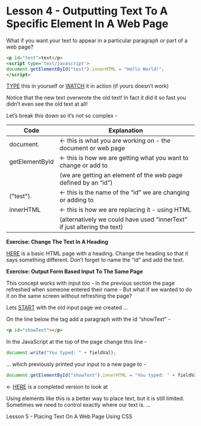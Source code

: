 Lesson 4 - Outputting Text To A Specific Element In A Web Page
===============================================================

What if you want your text to appear in a particular paragraph or part of a web page?
```html
<p id="test">text</p>
<script type='text/javascript'>
document.getElementById("test").innerHTML = "Hello World!";
</script>
```
[TYPE](http://jsbin.com/rimewivero/1/edit?html,output) this in yourself or [WATCH](http://jsbin.com/qebuqiconi/1/edit?html,output) it in action (if yours doesn’t work)

Notice that the new text overwrote the old text!  In fact it did it so fast you didn’t even see the old text at all!

Let’s break this down so it’s not so complex -

Code			|	Explanation
----------------|---------------------------------------------------------------------------
document. 		|	← this is what you are working on - the document or web page
getElementById	|	← this is how we are getting what you want to change or add to
			    |	 (we are getting an element of the web page defined by an “id”)
("test"). 		|	← this is the name of the “id” we are changing or adding to
innerHTML 		|	← this is how we are replacing it - using HTML
			    |	(alternatively we could have used “innerText” if just altering the text)

**Exercise: Change The Text In A Heading**

[HERE](http://jsbin.com/naqanijeke/1/edit?html,output) is a basic HTML page with a heading.  Change the heading so that it says something different.  Don’t forget to name the “id” and add the text.

**Exercise: Output Form Based Input To The Same Page**

This concept works with input too - In the previous section the page refreshed when someone entered their name - But what if we wanted to do it on the same screen without refreshing the page?

Lets [START](http://jsbin.com/wutehucoba/1/edit?html,output) with the old input page we created …

On the line below the </form> tag add a paragraph with the id “showText” -
```html
<p id="showText"></p> 
```
In the JavaScript at the top of the page change this line -
```javascript
document.write("You typed: " + fieldVal);
```
… which previously printed your input to a new page to -
```javascript
document.getElementById("showText").innerHTML = "You typed: " + fieldVal;
```
← [HERE](http://jsbin.com/weqihiquju/1/edit?html,output) is a completed version to look at

Using elements like this is a better way to place text, but it is still limited.  Sometimes we need to control exactly where our text is. ...  

Lesson 5 - Placing Text On A Web Page Using CSS